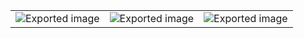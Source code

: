 |   |   |   |
|---|---|---|
|![Exported image](Exported%20image%2020240521171752-0.png)|![Exported image](Exported%20image%2020240521171752-1.png)|![Exported image](Exported%20image%2020240521171752-2.png)|